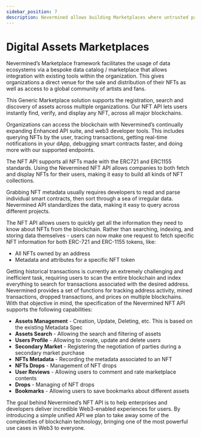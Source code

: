 ```yaml
---
sidebar_position: 7
description: Nevermined allows building Marketplaces where untrusted parties can trade
---
```


# Digital Assets Marketplaces

Nevermined’s Marketplace framework facilitates the usage of data ecosystems via a bespoke data catalog / marketplace that allows integration with existing tools within the organization. This gives organizations a direct venue for the sale and distribution of their NFTs as well as access to a global community of artists and fans.

This Generic Marketplace solution supports the registration, search and discovery of assets across multiple organizations. Our NFT API lets users instantly find, verify, and display any NFT, across all major blockchains.

Organizations can access the blockchain with Nevermined’s continually expanding Enhanced API suite, and web3 developer tools. This includes querying NFTs by the user, tracing transactions, getting real-time notifications in your dApp, debugging smart contracts faster, and doing more with our supported endpoints.

The NFT API supports all NFTs made with the ERC721 and ERC1155 standards. Using the Nevermined NFT API allows companies to both fetch and display NFTs for their users, making it easy to build all kinds of NFT collections.

Grabbing NFT metadata usually requires developers to read and parse individual smart contracts, then sort through a sea of irregular data. Nevermined API standardizes the data, making it easy to query across different projects.

The NFT API allows users to quickly get all the information they need to know about NFTs from the blockchain. Rather than searching, indexing, and storing data themselves - users can now make one request to fetch specific NFT information for both ERC-721 and ERC-1155 tokens, like:

* All NFTs owned by an address
* Metadata and attributes for a specific NFT token

Getting historical transactions is currently an extremely challenging and inefficient task, requiring users to scan the entire blockchain and index everything to search for transactions associated with the desired address. Nevermined provides a set of functions for tracking address activity, mined transactions, dropped transactions, and prices on multiple blockchains.
With that objective in mind, the specification of the Nevermined NFT API supports the following capabilities:

* **Assets Management** - Creation, Update, Deleting, etc. This is based on the existing Metadata Spec
* **Assets Search** - Allowing the search and filtering of assets
* **Users Profile** - Allowing to create, update and delete users
* **Secondary Market** - Registering the negotiation of parties during a secondary market purchase
* **NFTs Metadata** - Recording the metadata associated to an NFT
* **NFTs Drops** - Management of NFT drops
* **User Reviews** - Allowing users to comment and rate marketplace contents
* **Drops** - Managing of NFT drops
* **Bookmarks** - Allowing users to save bookmarks about different assets

The goal behind Nevermined’s NFT API is to help enterprises and developers deliver incredible Web3-enabled experiences for users. By introducing a simple unified API we plan to take away some of the complexities of blockchain technology, bringing one of the most powerful use cases in Web3 to everyone.
